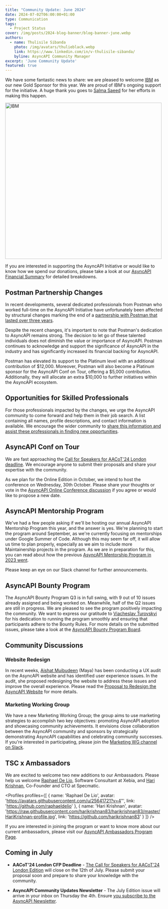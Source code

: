 ```yaml
---
title: "Community Update: June 2024"
date: 2024-07-02T06:00:00+01:00
type: Communication
tags:
  - Project Status
cover: /img/posts/2024-blog-banner/blog-banner-june.webp
authors:
  - name: Thulisile Sibanda
    photo: /img/avatars/thulieblack.webp
    link: https://www.linkedin.com/in/v-thulisile-sibanda/
    byline: AsyncAPI Community Manager
excerpt: 'June Community Update'
featured: true
---
```


We have some fantastic news to share: we are pleased to welcome [IBM](https://www.ibm.com/us-en) as our new Gold Sponsor for this year. We are proud of IBM's ongoing support for the initiative. A huge thank you goes to [Salma Saeed](https://www.ibm.com/us-en) for her efforts in making this happen.

<a href='https://www.ibm.com/us-en' target='_blank'>
<img src='/img/sponsors/ibm.png' alt='IBM' width='500px' />
</a>

If you are interested in supporting the AsyncAPI Initiative or would like to know how we spend our donations, please take a look at our [AsyncAPI Financial Summary](https://www.asyncapi.com/finance) for detailed breakdowns.

## Postman Partnership Changes
In recent developments, several dedicated professionals from Postman who worked full-time on the AsyncAPI Initiative have unfortunately been affected by structural changes marking the end of a [partnership with Postman that lasted over three years](https://www.asyncapi.com/blog/asyncapi-partners-with-postman).

Despite the recent changes, it's important to note that Postman's dedication to AsyncAPI remains strong. The decision to let go of these talented individuals does not diminish the value or importance of AsyncAPI. Postman continues to acknowledge and support the significance of AsyncAPI in the industry and has significantly increased its financial backing for AsyncAPI.

Postman has elevated its support to the Platinum level with an additional contribution of $12,000. Moreover, Postman will also become a Platinum sponsor for the AsyncAPI Conf on Tour, offering a $5,000 contribution. Additionally, they will allocate an extra $10,000 to further initiatives within the AsyncAPI ecosystem.

## Opportunities for Skilled Professionals
For those professionals impacted by the changes, we urge the AsyncAPI community to come forward and help them in their job search. A list containing all names, profile descriptions, and contact information is available. We encourage the wider community to [share this information and assist these professionals in finding new opportunities](https://docs.google.com/spreadsheets/d/1LSL2Tt72h29S8UoxCHeBEuwWGhbnpJPEI6Psa5dLqkQ).

## AsyncAPI Conf on Tour
We are fast approaching the [Call for Speakers for AACoT'24 London deadline](https://conference.asyncapi.com/venue/london). We encourage anyone to submit their proposals and share your expertise with the community.


As we plan for the Online Edition in October, we intend to host the conference on Wednesday, 30th October. Please share your thoughts or vote in the [AsyncAPI Online Conference discussion](https://github.com/orgs/asyncapi/discussions/1297) if you agree or would like to propose a new date.

## AsyncAPI Mentorship Program
We've had a few people asking if we'll be hosting our annual AsyncAPI Mentorship Program this year, and the answer is yes. We're planning to start the program around September, as we're currently focusing on mentorships under Google Summer of Code. Although this may seem far off, it will allow us time to plan properly, especially as we aim to include more Maintainership projects in the program. As we are in preparation for this, you can read about how the previous [AsyncAPI Mentorship Program in 2023 went](https://www.asyncapi.com/blog/2023-mentorship-summary).

Please keep an eye on our Slack channel for further announcements.

## AsyncAPI Bounty Program
The  AsyncAPI Bounty Program Q3 is in full swing, with 9 out of 10 issues already assigned and being worked on. Meanwhile, half of the Q2 issues are still in progress. We are pleased to see the program positively impacting the community. 
We want to express our gratitude to [Viacheslav Turovskyi](https://github.com/aeworxet) for his dedication to running the program smoothly and ensuring that participants adhere to the Bounty Rules. For more details on the submitted issues, please take a look at the [AsyncAPI Bounty Program Board](https://github.com/orgs/asyncapi/projects/36).

## Community Discussions

### Website Redesign
In recent weeks, [Aishat Muibudeen](https://github.com/Mayaleeeee) (Maya) has been conducting a UX audit on the AsyncAPI website and has identified user experience issues. In the audit, she proposed redesigning the website to address these issues and improve the overall experience. Please read the [Proposal to Redesign the AsyncAPI Website](https://github.com/asyncapi/website/issues/3018) for more details.

### Marketing Working Group
We have a new Marketing Working Group; the group aims to use marketing strategies to accomplish two key objectives: promoting AsyncAPI adoption and showcasing community achievements. It envisions close collaboration between the AsyncAPI community and sponsors by strategically demonstrating AsyncAPI capabilities and celebrating community successes. If you're interested in participating, please join the [Marketing WG channel on Slack](https://asyncapi.slack.com/archives/C077R6HCDB3).

## TSC x Ambassadors
We are excited to welcome two new additions to our Ambassadors. Please help us welcome [Raphael De Lio](https://www.linkedin.com/in/raphaeldelio), Software Consultant at Xebia, and [Hari Krishnan](https://www.linkedin.com/in/harikrishnan83), Co-Founder and CTO at Specmatic.

<Profiles profiles={[
  {
    name: 'Raphael De Lio',
    avatar: 'https://avatars.githubusercontent.com/u/25641721?v=4"',
    link: 'https://github.com/raphaeldelio'
  },
  {
    name: 'Hari Krishnan',
    avatar: 'https://raw.githubusercontent.com/harikrishnan83/harikrishnan83/master/HariKrishnan-profile.jpg',
    link: 'https://github.com/harikrishnan83'
  }
]} />

If you are interested in joining the program or want to know more about our current ambassadors, please visit our [AsyncAPI Ambassadors Program Page](https://www.asyncapi.com/community/ambassadors).

## Coming in July

- **AACoT'24 London CFP Deadline** - [The Call for Speakers for AACoT'24 London Edition](https://conference.asyncapi.com/venue/london) will close on the 12th of July. Please submit your proposal soon and prepare to share your knowledge with the community.

- **AsyncAPI Community Updates Newsletter** - The July Edition issue will arrive in your inbox on Thursday the 4th. Ensure [you subscribe to the AsyncAPI Newsletter](https://www.asyncapi.com/newsletter).
